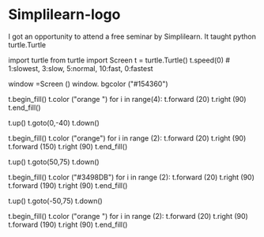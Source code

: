 # Simplilearn-logo
I got an opportunity to attend a free seminar by Simplilearn. It taught python turtle.Turtle

import turtle
from turtle import Screen
t = turtle.Turtle()
t.speed(0) # 1:slowest, 3:slow, 5:normal, 10:fast, 0:fastest

window =Screen ()
window. bgcolor ("#154360")

t.begin_fill()
t.color ("orange ")
for i in range(4):
  t.forward (20)
  t.right (90)
t.end_fill()

t.up()
t.goto(0,-40)
t.down()

t.begin_fill()
t.color ("orange")
for i in range (2):
  t.forward (20)
  t.right (90)
  t.forward (150)
  t.right (90)
t.end_fill()

t.up()
t.goto(50,75)
t.down()

t.begin_fill()
t.color ("#3498DB")
for i in range (2):
  t.forward (20)
  t.right (90)
  t.forward (190)
  t.right (90)
t.end_fill()

t.up()
t.goto(-50,75)
t.down()

t.begin_fill()
t.color ("orange ")
for i in range (2):
  t.forward (20)
  t.right (90)
  t.forward (190)
  t.right (90)
t.end_fill()

